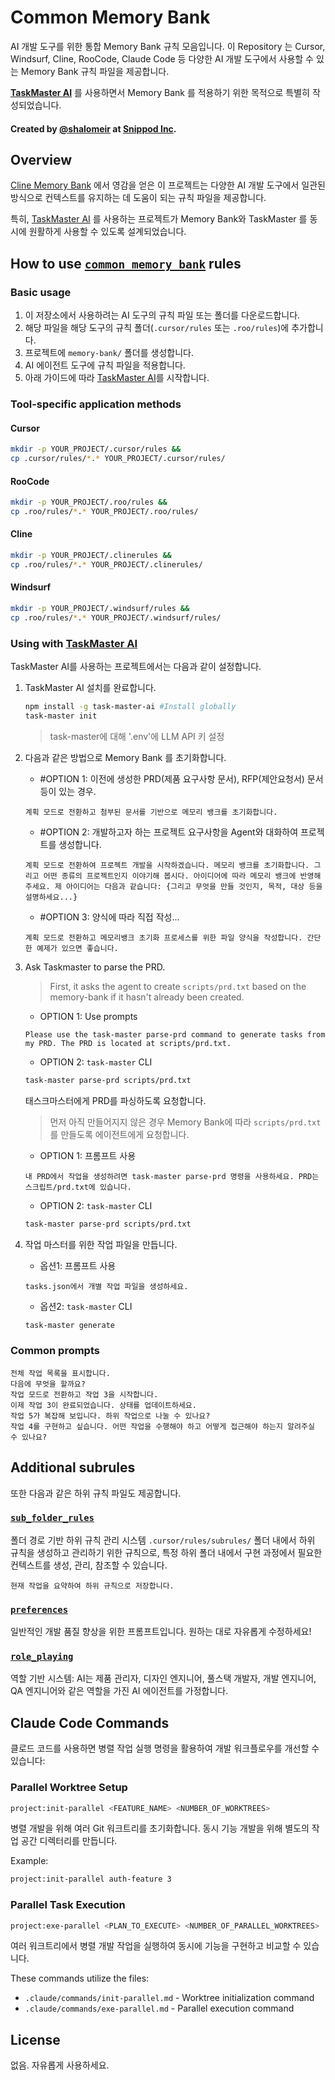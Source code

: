 # Common Memory Bank

AI 개발 도구를 위한 통합 Memory Bank 규칙 모음입니다. 이 Repository 는 Cursor, Windsurf, Cline, RooCode, Claude Code 등 다양한 AI 개발 도구에서 사용할 수 있는 Memory Bank 규칙 파일을 제공합니다.

**[TaskMaster AI](https://github.com/eyaltoledano/claude-task-master)** 를 사용하면서 Memory Bank 를 적용하기 위한 목적으로 특별히 작성되었습니다.

#### Created by [@shalomeir](https://x.com/shalomeir) at [Snippod Inc](https://hello.snippod.com/).

## Overview

[Cline Memory Bank](https://docs.cline.bot/prompting/cline-memory-bank) 에서 영감을 얻은 이 프로젝트는 다양한 AI 개발 도구에서 일관된 방식으로 컨텍스트를 유지하는 데 도움이 되는 규칙 파일을 제공합니다.

특히, [TaskMaster AI](https://github.com/eyaltoledano/claude-task-master) 를 사용하는 프로젝트가 Memory Bank와 TaskMaster 를 동시에 원활하게 사용할 수 있도록 설계되었습니다.

## How to use [`common_memory_bank`](./.cursor/rules/common_memory_bank.md) rules

### Basic usage

1. 이 저장소에서 사용하려는 AI 도구의 규칙 파일 또는 폴더를 다운로드합니다.
2. 해당 파일을 해당 도구의 규칙 폴더(`.cursor/rules` 또는 `.roo/rules`)에 추가합니다.
3. 프로젝트에 `memory-bank/` 폴더를 생성합니다.
4. AI 에이전트 도구에 규칙 파일을 적용합니다.
5. 아래 가이드에 따라 [TaskMaster AI](https://github.com/eyaltoledano/claude-task-master)를 시작합니다.

### Tool-specific application methods

#### Cursor

```bash
mkdir -p YOUR_PROJECT/.cursor/rules && 
cp .cursor/rules/*.* YOUR_PROJECT/.cursor/rules/
```

#### RooCode

```bash
mkdir -p YOUR_PROJECT/.roo/rules && 
cp .roo/rules/*.* YOUR_PROJECT/.roo/rules/
```

#### Cline

```bash
mkdir -p YOUR_PROJECT/.clinerules && 
cp .roo/rules/*.* YOUR_PROJECT/.clinerules/
```

#### Windsurf

```bash
mkdir -p YOUR_PROJECT/.windsurf/rules && 
cp .roo/rules/*.* YOUR_PROJECT/.windsurf/rules/
```

### Using with [TaskMaster AI](https://github.com/eyaltoledano/claude-task-master)

TaskMaster AI를 사용하는 프로젝트에서는 다음과 같이 설정합니다.

1. TaskMaster AI 설치를 완료합니다.
   ```bash
   npm install -g task-master-ai #Install globally
   task-master init
   ```
   > task-master에 대해 '.env'에 LLM API 키 설정

2. 다음과 같은 방법으로 Memory Bank 를 초기화합니다.

   - #OPTION 1: 이전에 생성한 PRD(제품 요구사항 문서), RFP(제안요청서) 문서 등이 있는 경우.
   ```
   계획 모드로 전환하고 첨부된 문서를 기반으로 메모리 뱅크를 초기화합니다.
   ```
   - #OPTION 2: 개발하고자 하는 프로젝트 요구사항을 Agent와 대화하여 프로젝트를 생성합니다.
   ```
   계획 모드로 전환하여 프로젝트 개발을 시작하겠습니다. 메모리 뱅크를 초기화합니다. 그리고 어떤 종류의 프로젝트인지 이야기해 봅시다. 아이디어에 따라 메모리 뱅크에 반영해 주세요. 제 아이디어는 다음과 같습니다: {그리고 무엇을 만들 것인지, 목적, 대상 등을 설명하세요...}
   ```
   - #OPTION 3: 양식에 따라 직접 작성...
   ```
   계획 모드로 전환하고 메모리뱅크 초기화 프로세스를 위한 파일 양식을 작성합니다. 간단한 예제가 있으면 좋습니다.
   ```

4. Ask Taskmaster to parse the PRD.
   > First, it asks the agent to create `scripts/prd.txt` based on the memory-bank if it hasn't already been created.

   - OPTION 1: Use prompts
   ```
   Please use the task-master parse-prd command to generate tasks from my PRD. The PRD is located at scripts/prd.txt.
   ```
   - OPTION 2: `task-master` CLI
   ```bash
   task-master parse-prd scripts/prd.txt
   ```
   태스크마스터에게 PRD를 파싱하도록 요청합니다.
   > 먼저 아직 만들어지지 않은 경우 Memory Bank에 따라 `scripts/prd.txt`를 만들도록 에이전트에게 요청합니다.
   
   - OPTION 1: 프롬프트 사용
   ```
   내 PRD에서 작업을 생성하려면 task-master parse-prd 명령을 사용하세요. PRD는 스크립트/prd.txt에 있습니다.
   ```
   - OPTION 2: `task-master` CLI
   ```bash
   task-master parse-prd scripts/prd.txt
   ```

5. 작업 마스터를 위한 작업 파일을 만듭니다.

   - 옵션1: 프롬프트 사용
   ```
   tasks.json에서 개별 작업 파일을 생성하세요.
   ```
   - 옵션2: `task-master` CLI
   ```bash
   task-master generate
   ```

###  Common prompts
   ```
   전체 작업 목록을 표시합니다.
   다음에 무엇을 할까요?
   작업 모드로 전환하고 작업 3을 시작합니다.
   이제 작업 3이 완료되었습니다. 상태를 업데이트하세요.
   작업 5가 복잡해 보입니다. 하위 작업으로 나눌 수 있나요?
   작업 4를 구현하고 싶습니다. 어떤 작업을 수행해야 하고 어떻게 접근해야 하는지 알려주실 수 있나요?
   ```

## Additional subrules
또한 다음과 같은 하위 규칙 파일도 제공합니다.

### [`sub_folder_rules`](./.roo/rules/sub_folder_rules.md)
폴더 경로 기반 하위 규칙 관리 시스템
`.cursor/rules/subrules/` 폴더 내에서 하위 규칙을 생성하고 관리하기 위한 규칙으로, 특정 하위 폴더 내에서 구현 과정에서 필요한 컨텍스트를 생성, 관리, 참조할 수 있습니다.
```
⁠현재 작업을 요약하여 하위 규칙으로 저장합니다.
```
### [`preferences`](./.roo/rules/preferences.md)
일반적인 개발 품질 향상을 위한 프롬프트입니다.
원하는 대로 자유롭게 수정하세요!

### [`role_playing`](./.roo/rules/role_playing.md)
역할 기반 시스템: AI는 제품 관리자, 디자인 엔지니어, 풀스택 개발자, 개발 엔지니어, QA 엔지니어와 같은 역할을 가진 AI 에이전트를 가정합니다.

## Claude Code Commands

클로드 코드를 사용하면 병렬 작업 실행 명령을 활용하여 개발 워크플로우를 개선할 수 있습니다:

### Parallel Worktree Setup
```bash
project:init-parallel <FEATURE_NAME> <NUMBER_OF_WORKTREES>
```
병렬 개발을 위해 여러 Git 워크트리를 초기화합니다. 동시 기능 개발을 위해 별도의 작업 공간 디렉터리를 만듭니다.

Example:
```bash
project:init-parallel auth-feature 3
```

### Parallel Task Execution
```bash
project:exe-parallel <PLAN_TO_EXECUTE> <NUMBER_OF_PARALLEL_WORKTREES>
```
여러 워크트리에서 병렬 개발 작업을 실행하여 동시에 기능을 구현하고 비교할 수 있습니다.

These commands utilize the files:
- `.claude/commands/init-parallel.md` - Worktree initialization command
- `.claude/commands/exe-parallel.md` - Parallel execution command

## License
없음. 자유롭게 사용하세요.
